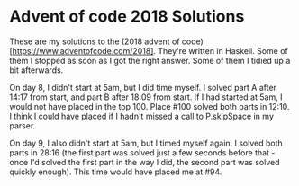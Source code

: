 # Advent of code 2018 Solutions

These are my solutions to the (2018 advent of code)[https://www.adventofcode.com/2018]. They're written in Haskell. Some of them I stopped as soon as I got the right answer. Some of them I tidied up a bit afterwards.

On day 8, I didn't start at 5am, but I did time myself. I solved part A after 14:17 from start, and part B after 18:09 from start. If I had started at 5am, I would not have placed in the top 100. Place #100 solved both parts in 12:10. I think I could have placed if I hadn't missed a call to P.skipSpace in my parser. 

On day 9, I also didn't start at 5am, but I timed myself again. I solved both parts in 28:16 (the first part was solved just a few seconds before that - once I'd solved the first part in the way I did, the second part was solved quickly enough). This time would have placed me at #94.